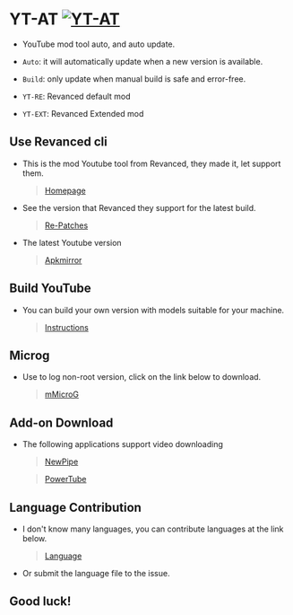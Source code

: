 # YT-AT [![YT-AT](https://github.com/kakathic/YT-AT/actions/workflows/Auto.yml/badge.svg)](https://github.com/kakathic/YT-AT/actions/workflows/Auto.yml)

- YouTube mod tool auto, and auto update.

- `Auto`: it will automatically update when a new version is available.

- `Build`: only update when manual build is safe and error-free.

- `YT-RE`: Revanced default mod

- `YT-EXT`: Revanced Extended mod

**Use Revanced cli**
---

- This is the mod Youtube tool from Revanced, they made it, let support them.

   > [Homepage](https://github.com/revanced)

- See the version that Revanced they support for the latest build.

   > [Re-Patches](https://github.com/revanced/revanced-patches)

- The latest Youtube version

   > [Apkmirror](https://www.apkmirror.com/apk/google-inc/youtube/)

**Build YouTube**
---

- You can build your own version with models suitable for your machine. 

   > [Instructions](https://github.com/kakathic/YT-AT/blob/Vip/.github/Tools/Auto.md)

**Microg**
---

- Use to log non-root version, click on the link below to download.

   > [mMicroG](https://github.com/inotia00/mMicroG/releases)

**Add-on Download**
---

- The following applications support video downloading

   > [NewPipe](https://newpipe.net)

   > [PowerTube](https://github.com/razar-dev/PowerTube)

**Language Contribution**
---

- I don't know many languages, you can contribute languages ​​at the link below.

   > [Language](https://github.com/kakathic/YT-AT/tree/Vip/.github/Language)

- Or submit the language file to the issue.

**Good luck!**
---
